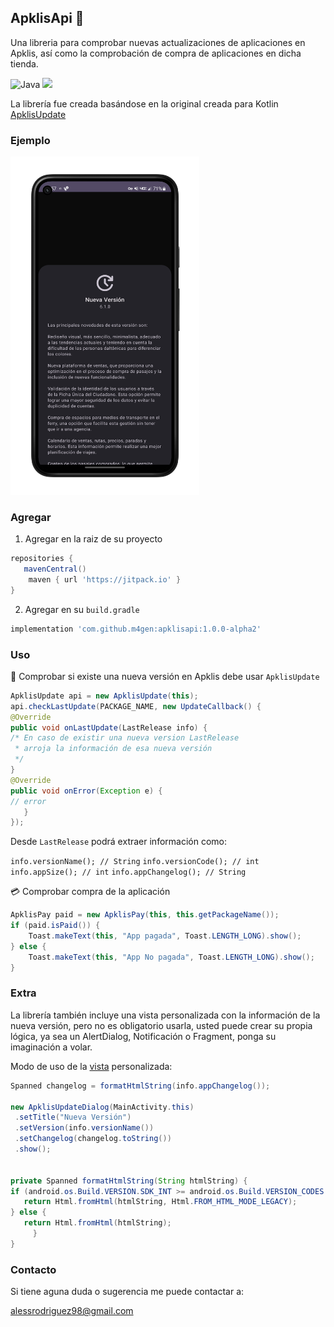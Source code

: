 ## ApklisApi 🦋
Una libreria para comprobar nuevas actualizaciones de aplicaciones en Apklis, así como la comprobación de compra de aplicaciones en dicha tienda.

![Java](https://img.shields.io/badge/Java-blue?style=for-the-badge)
![](https://img.shields.io/github/v/release/m4gen/apklisapi?style=for-the-badge)

La librería fue creada basándose en la original creada para Kotlin
[ApklisUpdate](https://github.com/Z17-CU/apklisupdate)

<p align="center">

<h3>Ejemplo</h3>

<img src="./preview/screen.png" width="60%">

</p>


### Agregar 
1. Agregar en la raiz de su proyecto

```groovy
repositories {
   mavenCentral()
    maven { url 'https://jitpack.io' }
}
```

2. Agregar en su `build.gradle`
```groovy
implementation 'com.github.m4gen:apklisapi:1.0.0-alpha2'
```

### Uso
📝 Comprobar si existe una nueva versión en Apklis debe usar `ApklisUpdate` 

```java
ApklisUpdate api = new ApklisUpdate(this);
api.checkLastUpdate(PACKAGE_NAME, new UpdateCallback() {
@Override
public void onLastUpdate(LastRelease info) {
/* En caso de existir una nueva version LastRelease
 * arroja la información de esa nueva versión
 */ 
}
@Override
public void onError(Exception e) {
// error 
   }
});
```

Desde `LastRelease` podrá extraer información como:

`info.versionName(); // String` 
`info.versionCode(); // int`
`info.appSize(); // int`
`info.appChangelog(); // String`

💳 Comprobar compra de la aplicación

```java
ApklisPay paid = new ApklisPay(this, this.getPackageName());
if (paid.isPaid()) {
    Toast.makeText(this, "App pagada", Toast.LENGTH_LONG).show();
} else {
    Toast.makeText(this, "App No pagada", Toast.LENGTH_LONG).show();
}

```

### Extra
La librería también incluye una vista personalizada con la información de la nueva versión, pero no es obligatorio usarla, usted puede crear su propia lógica, ya sea un AlertDialog, Notificación o Fragment, ponga su imaginación a volar.

Modo de uso de la [vista](https://github.com/m4gen/apklisapi/blob/main/app/src/main/java/com/arr/example/MainActivity.java) personalizada:
```java
Spanned changelog = formatHtmlString(info.appChangelog());

new ApklisUpdateDialog(MainActivity.this)
 .setTitle("Nueva Versión")
 .setVersion(info.versionName())
 .setChangelog(changelog.toString())
 .show();


private Spanned formatHtmlString(String htmlString) {
if (android.os.Build.VERSION.SDK_INT >= android.os.Build.VERSION_CODES.N) {
   return Html.fromHtml(htmlString, Html.FROM_HTML_MODE_LEGACY);
} else {
   return Html.fromHtml(htmlString);
     }
}
```

### Contacto

Si tiene aguna duda o sugerencia me puede contactar a:

alessrodriguez98@gmail.com
